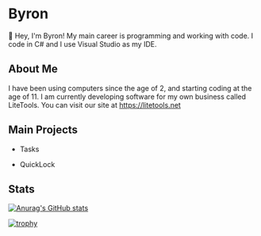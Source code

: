 # Byron

👋 Hey, I'm Byron! My main career is programming and working with code. I code in C# and I use Visual Studio as my IDE.

## About Me
I have been using computers since the age of 2, and starting coding at the age of 11. I am currently developing software for my own business called LiteTools. You can visit our site at https://litetools.net


## Main Projects
- Tasks

- QuickLock 


## Stats

[![Anurag's GitHub stats](https://github-readme-stats-one-bice.vercel.app/api?username=byronbytes&show_icons=true&include_all_commits=true&count_private=true&role=OWNER,ORGANIZATION_MEMBER,COLLABORATOR&theme=aura)](https://github.com/anuraghazra/github-readme-stats)

[![trophy](https://github-profile-trophy.vercel.app/api?username=byronbytes&theme=onedark&row=2&column=3include_all_commits=true&count_private=true&role=OWNER,ORGANIZATION_MEMBER,COLLABORATOR)](https://github.com/ryo-ma/github-profile-trophy)

